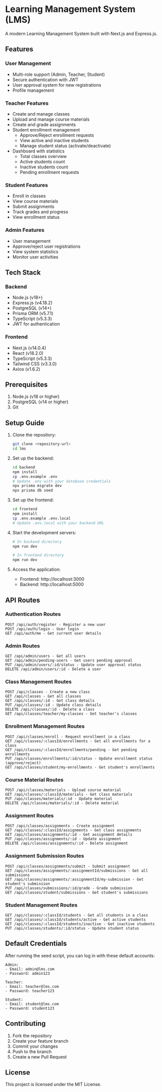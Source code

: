 # Learning Management System (LMS)

A modern Learning Management System built with Next.js and Express.js.

## Features

### User Management
- Multi-role support (Admin, Teacher, Student)
- Secure authentication with JWT
- User approval system for new registrations
- Profile management

### Teacher Features
- Create and manage classes
- Upload and manage course materials
- Create and grade assignments
- Student enrollment management
  - Approve/Reject enrollment requests
  - View active and inactive students
  - Manage student status (activate/deactivate)
- Dashboard with statistics
  - Total classes overview
  - Active students count
  - Inactive students count
  - Pending enrollment requests

### Student Features
- Enroll in classes
- View course materials
- Submit assignments
- Track grades and progress
- View enrollment status

### Admin Features
- User management
- Approve/reject user registrations
- View system statistics
- Monitor user activities

## Tech Stack

### Backend
- Node.js (v18+)
- Express.js (v4.18.2)
- PostgreSQL (v14+)
- Prisma ORM (v5.7.1)
- TypeScript (v5.3.3)
- JWT for authentication

### Frontend
- Next.js (v14.0.4)
- React (v18.2.0)
- TypeScript (v5.3.3)
- Tailwind CSS (v3.3.0)
- Axios (v1.6.2)

## Prerequisites

1. Node.js (v18 or higher)
2. PostgreSQL (v14 or higher)
3. Git

## Setup Guide

1. Clone the repository:
   ```bash
   git clone <repository-url>
   cd lms
   ```

2. Set up the backend:
   ```bash
   cd backend
   npm install
   cp .env.example .env
   # Update .env with your database credentials
   npx prisma migrate dev
   npx prisma db seed
   ```

3. Set up the frontend:
   ```bash
   cd frontend
   npm install
   cp .env.example .env.local
   # Update .env.local with your backend URL
   ```

4. Start the development servers:
   ```bash
   # In backend directory
   npm run dev

   # In frontend directory
   npm run dev
   ```

5. Access the application:
   - Frontend: http://localhost:3000
   - Backend: http://localhost:5000

## API Routes

### Authentication Routes
```
POST /api/auth/register - Register a new user
POST /api/auth/login - User login
GET /api/auth/me - Get current user details
```

### Admin Routes
```
GET /api/admin/users - Get all users
GET /api/admin/pending-users - Get users pending approval
PUT /api/admin/users/:id/status - Update user approval status
DELETE /api/admin/users/:id - Delete a user
```

### Class Management Routes
```
POST /api/classes - Create a new class
GET /api/classes - Get all classes
GET /api/classes/:id - Get class details
PUT /api/classes/:id - Update class details
DELETE /api/classes/:id - Delete a class
GET /api/classes/teacher/my-classes - Get teacher's classes
```

### Enrollment Management Routes
```
POST /api/classes/enroll - Request enrollment in a class
GET /api/classes/:classId/enrollments - Get all enrollments for a class
GET /api/classes/:classId/enrollments/pending - Get pending enrollments
PUT /api/classes/enrollments/:id/status - Update enrollment status (approve/reject)
GET /api/classes/student/my-enrollments - Get student's enrollments
```

### Course Material Routes
```
POST /api/classes/materials - Upload course material
GET /api/classes/:classId/materials - Get class materials
PUT /api/classes/materials/:id - Update material
DELETE /api/classes/materials/:id - Delete material
```

### Assignment Routes
```
POST /api/classes/assignments - Create assignment
GET /api/classes/:classId/assignments - Get class assignments
GET /api/classes/assignments/:id - Get assignment details
PUT /api/classes/assignments/:id - Update assignment
DELETE /api/classes/assignments/:id - Delete assignment
```

### Assignment Submission Routes
```
POST /api/classes/assignments/submit - Submit assignment
GET /api/classes/assignments/:assignmentId/submissions - Get all submissions
GET /api/classes/assignments/:assignmentId/my-submission - Get student's submission
PUT /api/classes/submissions/:id/grade - Grade submission
GET /api/classes/student/submissions - Get student's submissions
```

### Student Management Routes
```
GET /api/classes/:classId/students - Get all students in a class
GET /api/classes/:classId/students/active - Get active students
GET /api/classes/:classId/students/inactive - Get inactive students
PUT /api/classes/students/:id/status - Update student status
```

## Default Credentials

After running the seed script, you can log in with these default accounts:

```
Admin:
- Email: admin@lms.com
- Password: admin123

Teacher:
- Email: teacher@lms.com
- Password: teacher123

Student:
- Email: student@lms.com
- Password: student123
```

## Contributing

1. Fork the repository
2. Create your feature branch
3. Commit your changes
4. Push to the branch
5. Create a new Pull Request

## License

This project is licensed under the MIT License. 